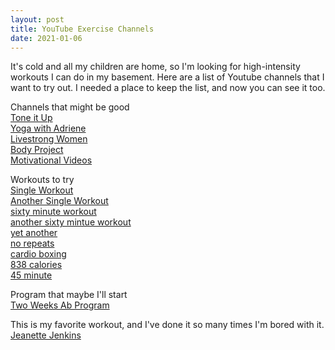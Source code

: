 ```yaml
---
layout: post
title: YouTube Exercise Channels
date: 2021-01-06
---
```


It's cold and all my children are home, so I'm looking for high-intensity workouts I can do in my basement. Here are a list of Youtube channels that I want to try out. I needed a place to keep the list, and now you can see it too. 

Channels that might be good  
[Tone it Up](https://www.youtube.com/channel/UCgBTevPW8fsH4pQNrLufOsQ/videos)  
[Yoga with Adriene](https://www.youtube.com/channel/UCFKE7WVJfvaHW5q283SxchA)  
[Livestrong Women](https://www.youtube.com/channel/UCkbRJKtiIoQ330fAZiE9_sg)  
[Body Project](https://www.youtube.com/c/BodyProjectchallenge/videos)  
[Motivational Videos](https://www.youtube.com/channel/UCsC9Y1KhOw-aKSUBE0F_ikQ)  

Workouts to try  
[Single Workout](https://www.youtube.com/watch?v=oaY11JEmKEg)  
[Another Single Workout](https://www.youtube.com/watch?v=ZMO_XC9w7Lw&feature=youtu.be)  
[sixty minute workout](https://www.youtube.com/watch?v=lmgeM9Ne-Ns)  
[another sixty mintue workout](https://www.youtube.com/watch?v=1YrKGvgwJE8)  
[yet another](https://www.youtube.com/watch?v=TcS2SeQ3egQ)  
[no repeats](https://www.youtube.com/watch?v=veB_I5Z_i3c)  
[cardio boxing](https://www.youtube.com/watch?v=5mxYbg1bfqc)  
[838 calories](https://www.youtube.com/watch?v=rJUqp_vyrr8)  
[45 minute](https://www.youtube.com/watch?v=9mkea4mRAx0)  

Program that maybe I'll start  
[Two Weeks Ab Program](https://www.chloeting.com/program/2019/two-weeks-shred-challenge.html)  

This is my favorite workout, and I've done it so many times I'm bored with it.   
[Jeanette Jenkins](https://www.youtube.com/watch?v=s3F6R92s6_o)  